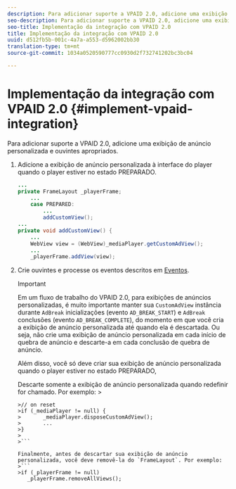 ```yaml
---
description: Para adicionar suporte a VPAID 2.0, adicione uma exibição de anúncio personalizada e ouvintes apropriados.
seo-description: Para adicionar suporte a VPAID 2.0, adicione uma exibição de anúncio personalizada e ouvintes apropriados.
seo-title: Implementação da integração com VPAID 2.0
title: Implementação da integração com VPAID 2.0
uuid: d512fb5b-001c-4a7a-a553-d5962002bb30
translation-type: tm+mt
source-git-commit: 1034a0520590777cc0930d2f732741202bc3bc04

---
```



# Implementação da integração com VPAID 2.0 {#implement-vpaid-integration}

Para adicionar suporte a VPAID 2.0, adicione uma exibição de anúncio personalizada e ouvintes apropriados.

1. Adicione a exibição de anúncio personalizada à interface do player quando o player estiver no estado PREPARADO.

   ```java
   ... 
   private FrameLayout _playerFrame; 
       ... 
       case PREPARED: 
           ... 
           addCustomView(); 
   ... 
   private void addCustomView() { 
       ... 
       WebView view = (WebView)_mediaPlayer.getCustomAdView(); 
       ... 
       _playerFrame.addView(view);
   ```

1. Crie ouvintes e processe os eventos descritos em [Eventos](../../../../tvsdk-3x-android-prog/android-3x-events-notifications/events-summary/android-3x-events-summary.md).

   >[!IMPORTANT]
   >
   >Em um fluxo de trabalho do VPAID 2.0, para exibições de anúncios personalizadas, é muito importante manter sua `CustomAdView` instância durante `AdBreak` inicializações (evento `AD_BREAK_START`) e `AdBreak` conclusões (evento `AD_BREAK_COMPLETE`), do momento em que você cria a exibição de anúncio personalizada até quando ela é descartada. Ou seja, não crie uma exibição de anúncio personalizada em cada início de quebra de anúncio e descarte-a em cada conclusão de quebra de anúncio.
   >
   >
   >Além disso, você só deve criar sua exibição de anúncio personalizada quando o player estiver no estado PREPARADO,
   >
   >
   >Descarte somente a exibição de anúncio personalizada quando redefinir for chamado. Por exemplo:    >
   >
   >
   ```>
   >// on reset 
   >if (_mediaPlayer != null) { 
   >       _mediaPlayer.disposeCustomAdView(); 
   >       ... 
   >} 
   >
   >```

   Finalmente, antes de descartar sua exibição de anúncio personalizada, você deve removê-la do `FrameLayout`. Por exemplo:
   >```
   >if (_playerFrame != null) 
      _playerFrame.removeAllViews(); 
   ```
